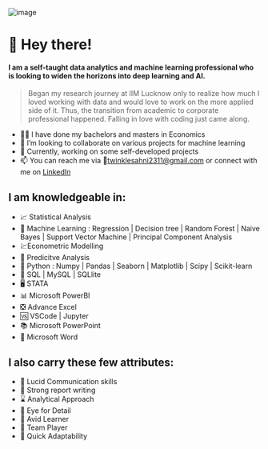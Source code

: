 ![image](https://user-images.githubusercontent.com/99166745/173068526-5591902c-a93e-494a-954f-60f3dffb60da.png)

# 👋 Hey there!
#### I am a self-taught data analytics and machine learning professional who is looking to widen the horizons into deep learning and AI. 
> Began my research journey at IIM Lucknow only to realize how much I loved working with data and would love to work on the more applied side of it. Thus, the transition from academic to corporate professional happened. Falling in love with coding just came along.
- :woman_student: I have done my bachelors and masters in Economics
- 👀 I’m looking to collaborate on various projects for machine learning
- 💞️ Currently, working on some self-developed projects
- 📫 You can reach me via :email:[twinklesahni2311@gmail.com](mailto:twinklesahni2311@example.com)
  or connect with me on [LinkedIn](https://www.linkedin.com/in/twinklesahni2311/)
  
## I am knowledgeable in:

- :chart_with_upwards_trend: Statistical Analysis
- 🤖 Machine Learning : Regression | Decision tree | Random Forest | Naive Bayes | Support Vector Machine | Principal Component Analysis
- :chart:Econometric Modelling
- :bookmark_tabs: Predicitve Analysis
- 🐍 Python : Numpy | Pandas | Seaborn | Matplotlib | Scipy | Scikit-learn
- 🐬 SQL | MySQL | SQLlite
- 🖥️ STATA
- :bar_chart: Microsoft PowerBI
- :negative_squared_cross_mark: Advance Excel 
- :vs: VSCode | Jupyter
- :books: Microsoft PowerPoint
- :memo: Microsoft Word

## I also carry these few attributes:
- :calling: Lucid Communication skills
- :notebook_with_decorative_cover: Strong report writing 
- :hourglass: Analytical Approach
- 👀 Eye for Detail
- :closed_book: Avid Learner
- :two_women_holding_hands: Team Player
- :twisted_rightwards_arrows: Quick Adaptability
<!---
Twinklesahni23/Twinklesahni23 is a ✨ special ✨ repository because its `README.md` (this file) appears on your GitHub profile.
You can click the Preview link to take a look at your changes.
--->
